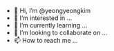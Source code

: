 - 👋 Hi, I’m @yeongyeongkim
- 👀 I’m interested in ...
- 🌱 I’m currently learning ...
- 💞️ I’m looking to collaborate on ...
- 📫 How to reach me ...

<!---
yeongyeongkim/yeongyeongkim is a ✨ special ✨ repository because its `README.md` (this file) appears on your GitHub profile.
You can click the Preview link to take a look at your changes.
--->
